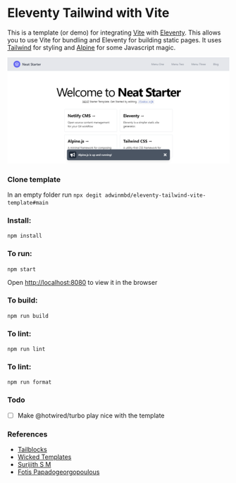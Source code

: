 # Eleventy Tailwind with Vite

This is a template (or demo) for integrating [Vite](https://vitejs.dev) with [Eleventy](https://www.11ty.dev/). This allows you to use Vite for bundling and Eleventy for building static pages. It uses [Tailwind](https://tailwindcss.com) for styling and [Alpine](https://github.com/alpinejs/alpine) for some Javascript magic.

![screenshot](neat.png)

### Clone template

In an empty folder run `npx degit adwinmbd/eleventy-tailwind-vite-template#main`

### Install:

```
npm install
```

### To run:

```
npm start
```

Open [http://localhost:8080](http://localhost:8080) to view it in the browser

### To build:

```
npm run build
```

### To lint:

```
npm run lint
```

### To lint:

```
npm run format
```

### Todo

- [ ] Make @hotwired/turbo play nice with the template

### References

- [Tailblocks](https://tailblocks.cc)
- [Wicked Templates](https://blocks.wickedtemplates.com)
- [Surijith S M](https://github.com/surjithctly/neat-starter)
- [Fotis Papadogeorgopoulous](https://github.com/fpapado/eleventy-with-vite)
